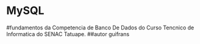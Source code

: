 # MySQL
#fundamentos da Competencia de Banco De Dados do Curso Tencnico de Informatica do SENAC Tatuape.
##autor 
guifrans
